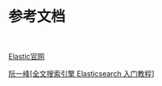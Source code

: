 # 参考文档

<br/>

[Elastic官网](https://www.elastic.co/guide/en/elasticsearch/reference/current/getting-started-install.html)

[阮一峰[全文搜索引擎 Elasticsearch 入门教程]](http://www.ruanyifeng.com/blog/2017/08/elasticsearch.html)


